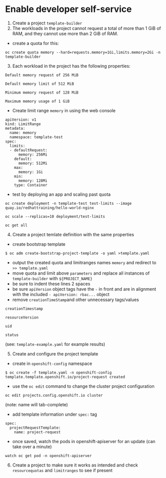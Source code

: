 # Enable developer self-service

1. Create a project `template-builder`
2. The workloads in the project cannot request a total of more than 1 GiB of RAM, and they cannot use more than 2 GiB of RAM.  
- create a quota for this:  
  
```
oc create quota memory --hard=requests.memory=1Gi,limits.memory=2Gi -n template-builder
```
3. Each workload in the project has the following properties:
  
```
Default memory request of 256 MiB  
  
Default memory limit of 512 MiB  
  
Minimum memory request of 128 MiB  
  
Maximum memory usage of 1 GiB  
```
- Create limit range `memory` in using the web console
```
apiVersion: v1
kind: LimitRange
metadata:
  name: memory
  namespace: template-test
spec:
  limits:
  - defaultRequest:
      memory: 256Mi
    default:
      memory: 512Mi
    max:
      memory: 1Gi
    min:
      memory: 128Mi
    type: Container
```
- test by deploying an app and scaling past quota
```
oc create deployment -n template-test test-limits --image quay.io/redhattraining/hello-world-nginx

oc scale --replicas=10 deployment/test-limits

oc get all
```
4. Create a project temlate definition with the same properties
- create bootstrap template
```
$ oc adm create-bootstrap-project-template -o yaml >template.yaml
```
- output the created quota and limitranges names `memory` and redirect to `>> template.yaml`
- move quota and limit above `parameters` and replace all instances of `template-builder` with `${PROJECT_NAME}`
- be sure to indent these lines 2 spaces
- be sure `apiVersion` object tags have the `-` in front and are in alignment with the included `- apiVersion: rbac...` object
- remove `creationTimeStamp`and other unnecessary tags/values

```
creationTimestamp

resourceVersion

uid

status
```
(see: `template-example.yaml` for example results)  

5. Create and configure the project template
- create in `openshift-config` namespace

```
$ oc create -f template.yaml -n openshift-config
template.template.openshift.io/project-request created
```
- use the `oc edit` command to change the cluster project configuration

```
oc edit projects.config.openshift.io cluster
```
(note: name will tab-complete)

- add template information under `spec:` tag
```
spec:
  projectRequestTemplate:
    name: project-request
```
- once saved, watch the pods in openshift-apiserver for an update (can take over a minute)

```
watch oc get pod -n openshift-apiserver
```
6. Create a project to make sure it works as intended and check `resourcequotas` and `limitranges` to see if present